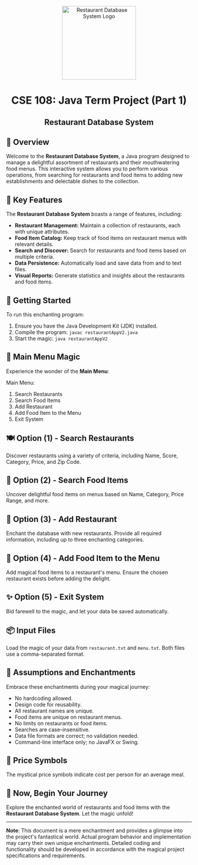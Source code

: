 <div align="center">
  <img src="restaurant-logo.png" alt="Restaurant Database System Logo" width="200">
  <h1>CSE 108: Java Term Project (Part 1)</h1>
  <h2>Restaurant Database System</h2>
</div>

## 🍔 Overview

Welcome to the **Restaurant Database System**, a Java program designed to manage a delightful assortment of restaurants and their mouthwatering food menus. This interactive system allows you to perform various operations, from searching for restaurants and food items to adding new establishments and delectable dishes to the collection.

## 🌟 Key Features

The **Restaurant Database System** boasts a range of features, including:

- **Restaurant Management:** Maintain a collection of restaurants, each with unique attributes.
- **Food Item Catalog:** Keep track of food items on restaurant menus with relevant details.
- **Search and Discover:** Search for restaurants and food items based on multiple criteria.
- **Data Persistence:** Automatically load and save data from and to text files.
- **Visual Reports:** Generate statistics and insights about the restaurants and food items.

## 🚀 Getting Started

To run this enchanting program:

1. Ensure you have the Java Development Kit (JDK) installed.
2. Compile the program: `javac restaurantAppV2.java`
3. Start the magic: `java restaurantAppV2`

## 🌮 Main Menu Magic

Experience the wonder of the **Main Menu**:

Main Menu:

1. Search Restaurants
2. Search Food Items
3. Add Restaurant
4. Add Food Item to the Menu
5. Exit System


## 🍽️ Option (1) - Search Restaurants

Discover restaurants using a variety of criteria, including Name, Score, Category, Price, and Zip Code.

## 🍕 Option (2) - Search Food Items

Uncover delightful food items on menus based on Name, Category, Price Range, and more.

## 🏢 Option (3) - Add Restaurant

Enchant the database with new restaurants. Provide all required information, including up to three enchanting categories.

## 🍟 Option (4) - Add Food Item to the Menu

Add magical food items to a restaurant's menu. Ensure the chosen restaurant exists before adding the delight.

## ✨ Option (5) - Exit System

Bid farewell to the magic, and let your data be saved automatically.

## 📦 Input Files

Load the magic of your data from `restaurant.txt` and `menu.txt`. Both files use a comma-separated format.

## 🎩 Assumptions and Enchantments

Embrace these enchantments during your magical journey:

- No hardcoding allowed.
- Design code for reusability.
- All restaurant names are unique.
- Food items are unique on restaurant menus.
- No limits on restaurants or food items.
- Searches are case-insensitive.
- Data file formats are correct; no validation needed.
- Command-line interface only; no JavaFX or Swing.

## 💸 Price Symbols 

The mystical price symbols indicate cost per person for an average meal.

## 🌟 Now, Begin Your Journey

Explore the enchanted world of restaurants and food items with the **Restaurant Database System**. Let the magic unfold!

---
**Note**: This document is a mere enchantment and provides a glimpse into the project's fantastical world. Actual program behavior and implementation may carry their own unique enchantments. Detailed coding and functionality should be developed in accordance with the magical project specifications and requirements.
